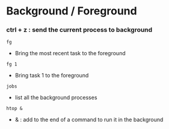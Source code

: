 # Background / Foreground

### ctrl + z : send the current process to background

`fg`
- Bring the most recent task to the foreground

`fg 1`
- Bring task 1 to the foreground


`jobs`
- list all the background processes

`htop &`
- & : add to the end of a command to run it in the background
